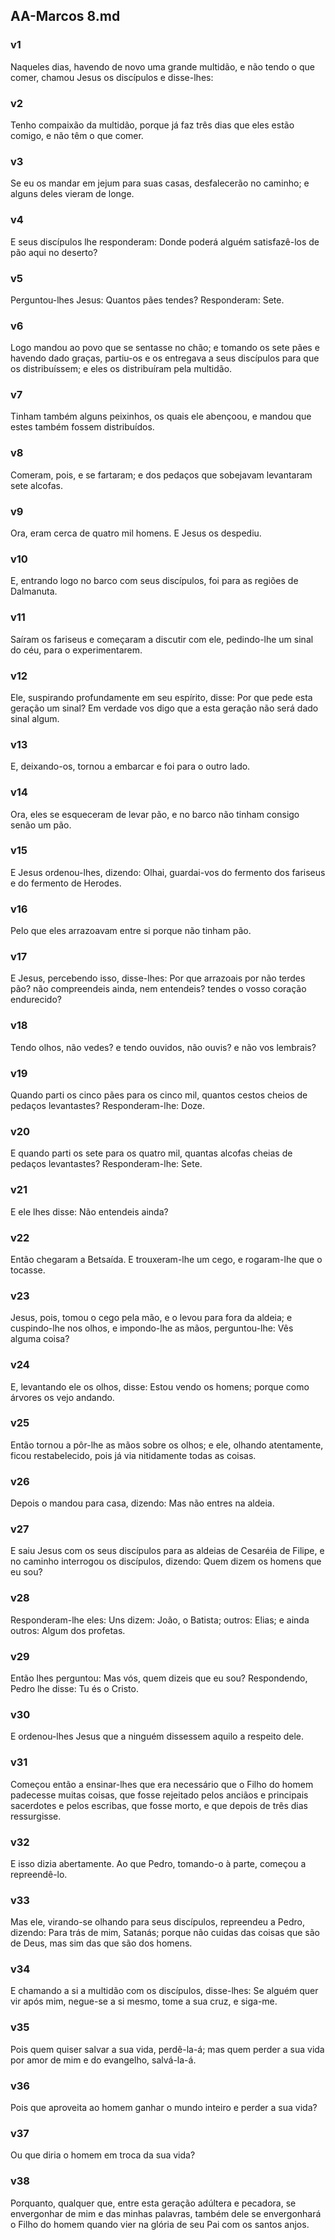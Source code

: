 ## AA-Marcos 8.md
### v1
 Naqueles dias, havendo de novo uma grande multidão, e não tendo o que comer, chamou Jesus os discípulos e disse-lhes:
### v2
 Tenho compaixão da multidão, porque já faz três dias que eles estão comigo, e não têm o que comer.
### v3
 Se eu os mandar em jejum para suas casas, desfalecerão no caminho; e alguns deles vieram de longe.
### v4
 E seus discípulos lhe responderam: Donde poderá alguém satisfazê-los de pão aqui no deserto?
### v5
 Perguntou-lhes Jesus: Quantos pães tendes? Responderam: Sete.
### v6
 Logo mandou ao povo que se sentasse no chão; e tomando os sete pães e havendo dado graças, partiu-os e os entregava a seus discípulos para que os distribuíssem; e eles os distribuíram pela multidão.
### v7
 Tinham também alguns peixinhos, os quais ele abençoou, e mandou que estes também fossem distribuídos.
### v8
 Comeram, pois, e se fartaram; e dos pedaços que sobejavam levantaram sete alcofas.
### v9
 Ora, eram cerca de quatro mil homens. E Jesus os despediu.
### v10
 E, entrando logo no barco com seus discípulos, foi para as regiões de Dalmanuta.
### v11
 Saíram os fariseus e começaram a discutir com ele, pedindo-lhe um sinal do céu, para o experimentarem.
### v12
 Ele, suspirando profundamente em seu espírito, disse: Por que pede esta geração um sinal? Em verdade vos digo que a esta geração não será dado sinal algum.
### v13
 E, deixando-os, tornou a embarcar e foi para o outro lado.
### v14
 Ora, eles se esqueceram de levar pão, e no barco não tinham consigo senão um pão.
### v15
 E Jesus ordenou-lhes, dizendo: Olhai, guardai-vos do fermento dos fariseus e do fermento de Herodes.
### v16
 Pelo que eles arrazoavam entre si porque não tinham pão.
### v17
 E Jesus, percebendo isso, disse-lhes: Por que arrazoais por não terdes pão? não compreendeis ainda, nem entendeis? tendes o vosso coração endurecido?
### v18
 Tendo olhos, não vedes? e tendo ouvidos, não ouvis? e não vos lembrais?
### v19
 Quando parti os cinco pães para os cinco mil, quantos cestos cheios de pedaços levantastes? Responderam-lhe: Doze.
### v20
 E quando parti os sete para os quatro mil, quantas alcofas cheias de pedaços levantastes? Responderam-lhe: Sete.
### v21
 E ele lhes disse: Não entendeis ainda?
### v22
 Então chegaram a Betsaída. E trouxeram-lhe um cego, e rogaram-lhe que o tocasse.
### v23
 Jesus, pois, tomou o cego pela mão, e o levou para fora da aldeia; e cuspindo-lhe nos olhos, e impondo-lhe as mãos, perguntou-lhe: Vês alguma coisa?
### v24
 E, levantando ele os olhos, disse: Estou vendo os homens; porque como árvores os vejo andando.
### v25
 Então tornou a pôr-lhe as mãos sobre os olhos; e ele, olhando atentamente, ficou restabelecido, pois já via nitidamente todas as coisas.
### v26
 Depois o mandou para casa, dizendo: Mas não entres na aldeia.
### v27
 E saiu Jesus com os seus discípulos para as aldeias de Cesaréia de Filipe, e no caminho interrogou os discípulos, dizendo: Quem dizem os homens que eu sou?
### v28
 Responderam-lhe eles: Uns dizem: João, o Batista; outros: Elias; e ainda outros: Algum dos profetas.
### v29
 Então lhes perguntou: Mas vós, quem dizeis que eu sou? Respondendo, Pedro lhe disse: Tu és o Cristo.
### v30
 E ordenou-lhes Jesus que a ninguém dissessem aquilo a respeito dele.
### v31
 Começou então a ensinar-lhes que era necessário que o Filho do homem padecesse muitas coisas, que fosse rejeitado pelos anciãos e principais sacerdotes e pelos escribas, que fosse morto, e que depois de três dias ressurgisse.
### v32
 E isso dizia abertamente. Ao que Pedro, tomando-o à parte, começou a repreendê-lo.
### v33
 Mas ele, virando-se olhando para seus discípulos, repreendeu a Pedro, dizendo: Para trás de mim, Satanás; porque não cuidas das coisas que são de Deus, mas sim das que são dos homens.
### v34
 E chamando a si a multidão com os discípulos, disse-lhes: Se alguém quer vir após mim, negue-se a si mesmo, tome a sua cruz, e siga-me.
### v35
 Pois quem quiser salvar a sua vida, perdê-la-á; mas quem perder a sua vida por amor de mim e do evangelho, salvá-la-á.
### v36
 Pois que aproveita ao homem ganhar o mundo inteiro e perder a sua vida?
### v37
 Ou que diria o homem em troca da sua vida?
### v38
 Porquanto, qualquer que, entre esta geração adúltera e pecadora, se envergonhar de mim e das minhas palavras, também dele se envergonhará o Filho do homem quando vier na glória de seu Pai com os santos anjos.
